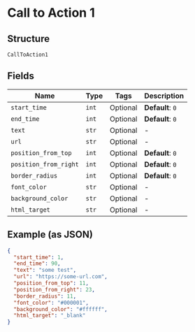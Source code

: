
# Call to Action 1

## Structure

`CallToAction1`

## Fields

| Name | Type | Tags | Description |
|  --- | --- | --- | --- |
| `start_time` | `int` | Optional | **Default**: `0` |
| `end_time` | `int` | Optional | **Default**: `0` |
| `text` | `str` | Optional | - |
| `url` | `str` | Optional | - |
| `position_from_top` | `int` | Optional | **Default**: `0` |
| `position_from_right` | `int` | Optional | **Default**: `0` |
| `border_radius` | `int` | Optional | **Default**: `0` |
| `font_color` | `str` | Optional | - |
| `background_color` | `str` | Optional | - |
| `html_target` | `str` | Optional | - |

## Example (as JSON)

```json
{
  "start_time": 1,
  "end_time": 90,
  "text": "some test",
  "url": "https://some-url.com",
  "position_from_top": 11,
  "position_from_right": 23,
  "border_radius": 11,
  "font_color": "#000001",
  "background_color": "#ffffff",
  "html_target": "_blank"
}
```

